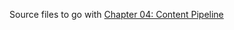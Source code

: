 Source files to go with [Chapter 04: Content Pipeline](https://aristurtle.net/tutorials/building_2d_games/04_content_pipeline/?tabs=vscode)